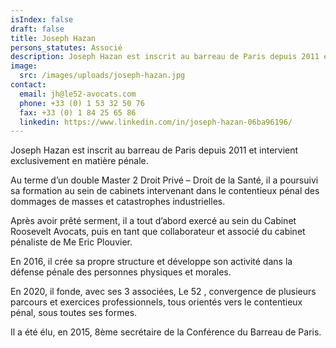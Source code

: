 ```yaml
---
isIndex: false
draft: false
title: Joseph Hazan
persons_statutes: Associé
description: Joseph Hazan est inscrit au barreau de Paris depuis 2011 et intervient exclusivement en matière pénale.
image:
  src: /images/uploads/joseph-hazan.jpg
contact:
  email: jh@le52-avocats.com
  phone: +33 (0) 1 53 32 50 76
  fax: +33 (0) 1 84 25 65 86
  linkedin: https://www.linkedin.com/in/joseph-hazan-06ba96196/
---
```

Joseph Hazan est inscrit au barreau de Paris depuis 2011 et intervient exclusivement en matière pénale.

Au terme d’un double Master 2 Droit Privé – Droit de la Santé, il a poursuivi sa formation au sein de cabinets intervenant dans le contentieux pénal des dommages de masses et catastrophes industrielles.


Après avoir prêté serment, il a tout d’abord exercé au sein du Cabinet Roosevelt Avocats, puis en tant que collaborateur et associé du cabinet pénaliste de Me Eric Plouvier.

En 2016, il crée sa propre structure et développe son activité dans la défense pénale des personnes physiques et morales.

En 2020, il fonde, avec ses 3 associées, Le 52 , convergence de plusieurs parcours et exercices professionnels, tous orientés vers le contentieux pénal, sous toutes ses formes.

Il a été élu, en 2015, 8ème secrétaire de la Conférence du Barreau de Paris.